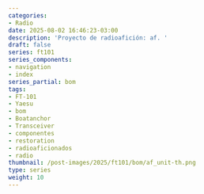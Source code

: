 ```yaml
---
categories:
- Radio
date: 2025-08-02 16:46:23-03:00
description: 'Proyecto de radioafición: af. '
draft: false
series: ft101
series_components:
- navigation
- index
series_partial: bom
tags:
- FT-101
- Yaesu
- bom
- Boatanchor
- Transceiver
- componentes
- restoration
- radioaficionados
- radio
thumbnail: /post-images/2025/ft101/bom/af_unit-th.png
type: series
weight: 10
---
```

